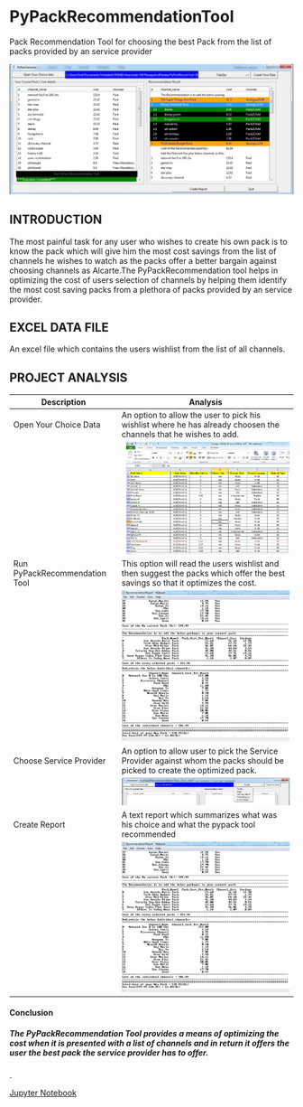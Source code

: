 # PyPackRecommendationTool
Pack Recommendation Tool for choosing the best Pack from the list of packs provided by an service provider
<p align="left">
  <img src="/Images/MyPackRecTool.jpg">
</p>

## INTRODUCTION
The most painful task for any user who wishes to create his own pack is to know the pack which will give him the most cost savings from the list of channels he wishes to watch as the packs offer a better bargain against choosing channels as Alcarte.The PyPackRecommendation tool helps in optimizing the cost of users selection of channels by helping them identify the most cost saving packs from a plethora of packs provided by an service provider. 

## EXCEL DATA FILE
An excel file which contains the users wishlist from the list of all channels.


## PROJECT ANALYSIS
| Description | Analysis |
| --- | --- |
| Open Your Choice Data         | An option to allow the user to pick his wishlist where he has already choosen the channels that he wishes to add.  |
|                               | ![image.jpg](/Images/Excel_WishList.jpg)  |
| Run PyPackRecommendation Tool | This option will read the users wishlist and then suggest the packs which offer the best savings so that it optimizes the cost. |
|                               | ![image.jpg](/Images/Recommendation_Report.jpg)   |
| Choose Service Provider       | An option to allow user to pick the Service Provider against whom the packs should be picked to create the optimized pack. |
|                               | ![image.jpg](/Images/SP_DropdownOption.jpg)  |
| Create Report                 | A text report which summarizes what was his choice and what the pypack tool recommended  |
|                               | ![image.jpg](/Images/Recommendation_Report.jpg)  |

#### Conclusion
##### The PyPackRecommendation Tool provides a means of optimizing the cost when it is presented with a list of channels and in return it offers the user the best pack the service provider has to offer.
.


[Jupyter Notebook](.PyPackRecommendationTool/MyPackRecommendationTool_GUI_Ver7.ipynb)
